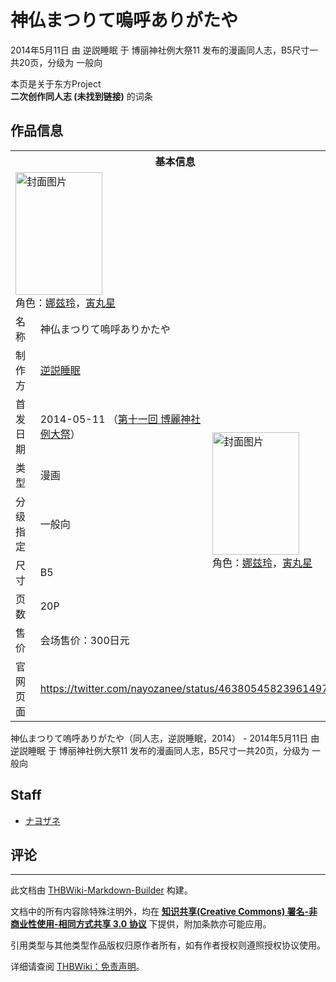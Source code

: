 # 神仏まつりて嗚呼ありがたや

<!-- source html: G:\repos\THBWiki-Markdown-Builder\THBWikiMarkdown\Temp\main\4\40\ns0%3A%E7%A5%9E%E4%BB%8F%E3%81%BE%E3%81%A4%E3%82%8A%E3%81%A6%E5%97%9A%E5%91%BC%E3%81%82%E3%82%8A%E3%81%8C%E3%81%9F%E3%82%84.html -->

2014年5月11日 由 逆説睡眠 于 博丽神社例大祭11 发布的漫画同人志，B5尺寸一共20页，分级为 一般向

本页是关于东方Project  
 **二次创作同人志 (未找到链接)** 的词条
## 作品信息

<table><tbody><tr><th colspan="3">基本信息</th></tr><tr><td class="cover-artwork-mobile" colspan="2"><a href="./文件-神仏まつりて嗚呼ありがたや封面.png.md" class="image" title="封面图片"><img alt="封面图片" src="https://upload.thwiki.cc/thumb/f/fd/%E7%A5%9E%E4%BB%8F%E3%81%BE%E3%81%A4%E3%82%8A%E3%81%A6%E5%97%9A%E5%91%BC%E3%81%82%E3%82%8A%E3%81%8C%E3%81%9F%E3%82%84%E5%B0%81%E9%9D%A2.png/139px-%E7%A5%9E%E4%BB%8F%E3%81%BE%E3%81%A4%E3%82%8A%E3%81%A6%E5%97%9A%E5%91%BC%E3%81%82%E3%82%8A%E3%81%8C%E3%81%9F%E3%82%84%E5%B0%81%E9%9D%A2.png" decoding="async" loading="lazy" width="139" height="196" srcset="https://upload.thwiki.cc/thumb/f/fd/%E7%A5%9E%E4%BB%8F%E3%81%BE%E3%81%A4%E3%82%8A%E3%81%A6%E5%97%9A%E5%91%BC%E3%81%82%E3%82%8A%E3%81%8C%E3%81%9F%E3%82%84%E5%B0%81%E9%9D%A2.png/208px-%E7%A5%9E%E4%BB%8F%E3%81%BE%E3%81%A4%E3%82%8A%E3%81%A6%E5%97%9A%E5%91%BC%E3%81%82%E3%82%8A%E3%81%8C%E3%81%9F%E3%82%84%E5%B0%81%E9%9D%A2.png 1.5x, https://upload.thwiki.cc/thumb/f/fd/%E7%A5%9E%E4%BB%8F%E3%81%BE%E3%81%A4%E3%82%8A%E3%81%A6%E5%97%9A%E5%91%BC%E3%81%82%E3%82%8A%E3%81%8C%E3%81%9F%E3%82%84%E5%B0%81%E9%9D%A2.png/277px-%E7%A5%9E%E4%BB%8F%E3%81%BE%E3%81%A4%E3%82%8A%E3%81%A6%E5%97%9A%E5%91%BC%E3%81%82%E3%82%8A%E3%81%8C%E3%81%9F%E3%82%84%E5%B0%81%E9%9D%A2.png 2x" data-file-width="400" data-file-height="565"></a><div class="cover-char">角色：<a href="./娜兹玲.md" title="娜兹玲">娜兹玲</a>，<a href="./寅丸星.md" title="寅丸星">寅丸星</a></div></td>
</tr><tr><td class="label">名称</td><td colspan="2"> 神仏まつりて嗚呼ありかたや </td></tr><tr><td class="label">制作方</td><td><a href="./逆説睡眠.md" title="逆説睡眠">逆説睡眠</a></td><td class="cover-artwork" rowspan="7" style="min-width:196px;"><a href="./文件-神仏まつりて嗚呼ありがたや封面.png.md" class="image" title="封面图片"><img alt="封面图片" src="https://upload.thwiki.cc/thumb/f/fd/%E7%A5%9E%E4%BB%8F%E3%81%BE%E3%81%A4%E3%82%8A%E3%81%A6%E5%97%9A%E5%91%BC%E3%81%82%E3%82%8A%E3%81%8C%E3%81%9F%E3%82%84%E5%B0%81%E9%9D%A2.png/139px-%E7%A5%9E%E4%BB%8F%E3%81%BE%E3%81%A4%E3%82%8A%E3%81%A6%E5%97%9A%E5%91%BC%E3%81%82%E3%82%8A%E3%81%8C%E3%81%9F%E3%82%84%E5%B0%81%E9%9D%A2.png" decoding="async" loading="lazy" width="139" height="196" srcset="https://upload.thwiki.cc/thumb/f/fd/%E7%A5%9E%E4%BB%8F%E3%81%BE%E3%81%A4%E3%82%8A%E3%81%A6%E5%97%9A%E5%91%BC%E3%81%82%E3%82%8A%E3%81%8C%E3%81%9F%E3%82%84%E5%B0%81%E9%9D%A2.png/208px-%E7%A5%9E%E4%BB%8F%E3%81%BE%E3%81%A4%E3%82%8A%E3%81%A6%E5%97%9A%E5%91%BC%E3%81%82%E3%82%8A%E3%81%8C%E3%81%9F%E3%82%84%E5%B0%81%E9%9D%A2.png 1.5x, https://upload.thwiki.cc/thumb/f/fd/%E7%A5%9E%E4%BB%8F%E3%81%BE%E3%81%A4%E3%82%8A%E3%81%A6%E5%97%9A%E5%91%BC%E3%81%82%E3%82%8A%E3%81%8C%E3%81%9F%E3%82%84%E5%B0%81%E9%9D%A2.png/277px-%E7%A5%9E%E4%BB%8F%E3%81%BE%E3%81%A4%E3%82%8A%E3%81%A6%E5%97%9A%E5%91%BC%E3%81%82%E3%82%8A%E3%81%8C%E3%81%9F%E3%82%84%E5%B0%81%E9%9D%A2.png 2x" data-file-width="400" data-file-height="565"></a><div class="cover-char">角色：<a href="./娜兹玲.md" title="娜兹玲">娜兹玲</a>，<a href="./寅丸星.md" title="寅丸星">寅丸星</a></div></td>
</tr><tr><td class="label">首发日期</td><td>2014-05-11&#160;（<a href="/展会作品列表?e=%E5%8D%9A%E4%B8%BD%E7%A5%9E%E7%A4%BE%E4%BE%8B%E5%A4%A7%E7%A5%AD%2311">第十一回 博麗神社例大祭</a>）</td></tr><tr><td class="label">类型</td><td>漫画</td></tr><tr><td class="label">分级指定</td><td>一般向</td></tr><tr><td class="label">尺寸</td><td>B5</td></tr><tr><td class="label">页数</td><td>20P</td></tr><tr><td class="label">售价</td><td>会场售价：300日元</td></tr>
<tr><td class="label">官网页面</td><td colspan="2"><a rel="nofollow" class="external free" href="https://twitter.com/nayozanee/status/463805458239614976">https://twitter.com/nayozanee/status/463805458239614976</a></td></tr></tbody></table>

神仏まつりて嗚呼ありがたや（同人志，逆説睡眠，2014） - 2014年5月11日 由 逆説睡眠 于 博丽神社例大祭11 发布的漫画同人志，B5尺寸一共20页，分级为 一般向
## Staff
- [ナヨザネ](./ナヨザネ.md)

## 评论




---

此文档由 [THBWiki-Markdown-Builder](https://github.com/Delsin-Yu/THBWiki-Markdown-Builder) 构建。

文档中的所有内容除特殊注明外，均在 [**知识共享(Creative Commons) 署名-非商业性使用-相同方式共享 3.0 协议**](https://creativecommons.org/licenses/by-sa/3.0/deed.zh-hans) 下提供，附加条款亦可能应用。

引用类型与其他类型作品版权归原作者所有，如有作者授权则遵照授权协议使用。

详细请查阅 [THBWiki：免责声明](https://thbwiki.cc/THBWiki:%E5%85%8D%E8%B4%A3%E5%A3%B0%E6%98%8E)。

